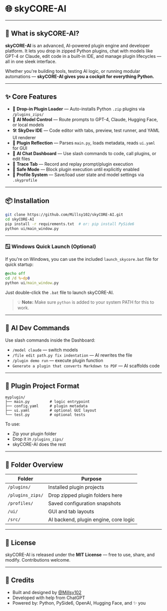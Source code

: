 # 🌐 skyCORE-AI

---

## 🚀 What is skyCORE-AI?

**skyCORE-AI** is an advanced, AI-powered plugin engine and developer platform. It lets you drop in zipped Python plugins, chat with models like GPT-4 or Claude, edit code in a built-in IDE, and manage plugin lifecycles — all in one sleek interface.

Whether you're building tools, testing AI logic, or running modular automations — **skyCORE-AI gives you a cockpit for everything Python.**

---

## ✨ Core Features

* 🔌 **Drop-in Plugin Loader** — Auto-installs Python `.zip` plugins via `/plugins_zips/`
* 🧠 **AI Model Control** — Route prompts to GPT-4, Claude, Hugging Face, or local models
* 🛠 **SkyDev IDE** — Code editor with tabs, preview, test runner, and YAML UI renderer
* 🧩 **Plugin Reflection** — Parses `main.py`, loads metadata, reads `ui.yaml` for GUI
* 💬 **AI Chat Dashboard** — Use slash commands to code, call plugins, or edit files
* 🔁 **Trace Tab** — Record and replay prompt/plugin execution
* 🔐 **Safe Mode** — Block plugin execution until explicitly enabled
* 💾 **Profile System** — Save/load user state and model settings via `.skyprofile`

---

## 📦 Installation

```bash
git clone https://github.com/Millsy102/skyCORE-AI.git
cd skyCORE-AI
pip install -r requirements.txt  # or: pip install PySide6
python ui/main_window.py
```

---

### 🪟 Windows Quick Launch (Optional)

If you're on Windows, you can use the included `launch_skycore.bat` file for quick startup:

```bat
@echo off
cd /d %~dp0
python ui/main_window.py
```

Just double-click the `.bat` file to launch skyCORE-AI.

> 💡 **Note:** Make sure `python` is added to your system PATH for this to work.

---

## 🧠 AI Dev Commands

Use slash commands inside the Dashboard:

* `/model claude` — switch models
* `/file edit path.py fix indentation` — AI rewrites the file
* `/plugin demo run` — execute plugin function
* `Generate a plugin that converts Markdown to PDF` — AI scaffolds code

---

## 📁 Plugin Project Format

```
myplugin/
├── main.py         # logic entrypoint
├── config.yaml     # plugin metadata
├── ui.yaml         # optional GUI layout
└── test.py         # optional tests
```

To use:

* Zip your plugin folder
* Drop it in `/plugins_zips/`
* skyCORE-AI does the rest

---

## 📂 Folder Overview

| Folder           | Purpose                               |
| ---------------- | ------------------------------------- |
| `/plugins/`      | Installed plugin projects             |
| `/plugins_zips/` | Drop zipped plugin folders here       |
| `/profiles/`     | Saved configuration snapshots         |
| `/ui/`           | GUI and tab layouts                   |
| `/src/`          | AI backend, plugin engine, core logic |

---

## 📃 License

skyCORE-AI is released under the **MIT License** — free to use, share, and modify. Contributions welcome.

---

## 🙌 Credits

* Built and designed by [@Millsy102](https://github.com/Millsy102)
* Developed with help from ChatGPT
* Powered by: Python, PySide6, OpenAI, Hugging Face, and ✨ you
